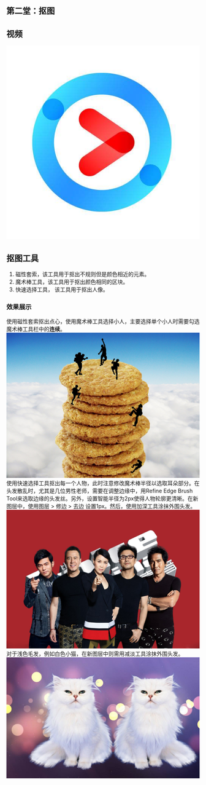 ## 第二堂：抠图

## 视频
[![YouKu视频-抠图](static/5761673-dedfeff368d78c03.jpg)](http://player.youku.com/embed/XMzU4OTE4NDEwMA==)
## 抠图工具  
1. 磁性套索，该工具用于抠出不规则但是颜色相近的元素。
2. 魔术棒工具，该工具用于抠出颜色相同的区块。
3. 快速选择工具， 该工具用于抠出人像。 
### 效果展示
使用磁性套索抠出点心，使用魔术棒工具选择小人，主要选择单个小人时需要勾选魔术棒工具栏中的**连续**。 
![磁性套索和魔术棒抠图](static/5761673-c5ebdde53749a780.jpg)
使用快速选择工具抠出每一个人物，此时注意修改魔术棒半径以选取耳朵部分。在头发散乱时，尤其是几位男性老师，需要在调整边缘中，用Refine Edge Brush Tool来选取边缘的头发丝。另外，设置智能半径为2px使得人物轮廓更清晰。在新图层中，使用图层 > 修边 > 去边 设置1px。然后，使用加深工具涂抹外围头发。  
![快速选择工具人像抠图](static/5761673-45eca429e643221d.jpg)
对于浅色毛发，例如白色小猫，在新图层中则需用减淡工具涂抹外围头发。 
![浅色毛发使用减淡工具](static/5761673-831ecc37a702ecd1.jpg)


